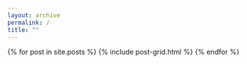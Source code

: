 ```yaml
---
layout: archive
permalink: /
title: ""
---
```


<div class="tiles">
  {% for post in site.posts %}
    {% include post-grid.html %}
  {% endfor %}
</div>